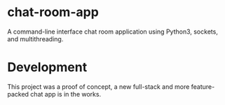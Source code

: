 # chat-room-app
A command-line interface chat room application using Python3, sockets, and multithreading.

# Development
This project was a proof of concept, a new full-stack and more feature-packed chat app is in the works.

